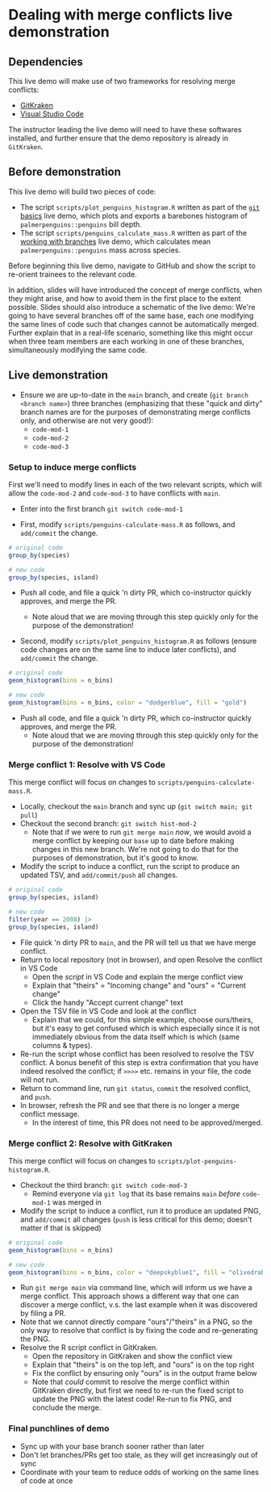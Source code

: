 # Dealing with merge conflicts live demonstration

## Dependencies

This live demo will make use of two frameworks for resolving merge conflicts:
- [GitKraken](https://www.gitkraken.com/)
- [Visual Studio Code](https://code.visualstudio.com/)

The instructor leading the live demo will need to have these softwares installed, and further ensure that the demo repository is already in `GitKraken`.

## Before demonstration

This live demo will build two pieces of code:

- The script `scripts/plot_penguins_histogram.R` written as part of the [`git` basics](./git-basics.md) live demo, which plots and exports a barebones histogram of `palmerpenguins::penguins` bill depth.
- The script `scripts/penguins_calculate_mass.R` written as part of the [working with branches](./working-with-branches.md) live demo, which calculates mean `palmerpenguins::penguins` mass across species.

Before beginning this live demo, navigate to GitHub and show the script to re-orient trainees to the relevant code.

In addition, slides will have introduced the concept of merge conflicts, when they might arise, and how to avoid them in the first place to the extent possible.
Slides should also introduce a schematic of the live demo: We're going to have several branches off of the same base, each one modifying the same lines of code such that changes cannot be automatically merged.
Further explain that in a real-life scenario, something like this might occur when three team members are each working in one of these branches, simultaneously modifying the same code.


## Live demonstration


* Ensure we are up-to-date in the `main` branch, and create (`git branch <branch name>`) three branches (emphasizing that these "quick and dirty" branch names are for the purposes of demonstrating merge conflicts only, and otherwise are not very good!):
  * `code-mod-1`
  * `code-mod-2`
  * `code-mod-3`

### Setup to induce merge conflicts

First we'll need to modify lines in each of the two relevant scripts, which will allow the `code-mod-2` and `code-mod-3` to have conflicts with `main`.


* Enter into the first branch `git switch code-mod-1`

* First, modify `scripts/penguins-calculate-mass.R` as follows, and `add/commit` the change.
```r
# original code
group_by(species)

# new code
group_by(species, island)
```
* Push all code, and file a quick 'n dirty PR, which co-instructor quickly approves, and merge the PR.
  * Note aloud that we are moving through this step quickly only for the purpose of the demonstration!


* Second, modify `scripts/plot_penguins_histogram.R` as follows (ensure code changes are on the same line to induce later conflicts), and `add/commit` the change.
```r
# original code
geom_histogram(bins = n_bins)

# new code
geom_histogram(bins = n_bins, color = "dodgerblue", fill = "gold")
```

* Push all code, and file a quick 'n dirty PR, which co-instructor quickly approves, and merge the PR.
  * Note aloud that we are moving through this step quickly only for the purpose of the demonstration!

### Merge conflict 1: Resolve with VS Code

This merge conflict will focus on changes to `scripts/penguins-calculate-mass.R`.

* Locally, checkout the `main` branch and sync up (`git switch main; git pull`)
* Checkout the second branch: `git switch hist-mod-2`
  * Note that if we were to run `git merge main` _now_, we would avoid a merge conflict by keeping our `base` up to date before making changes in this new branch.
  We're not going to do that for the purposes of demonstration, but it's good to know.
* Modify the script to induce a conflict, run the script to produce an updated TSV, and `add/commit/push` all changes.
```r
# original code
group_by(species, island)

# new code
filter(year == 2008) |>
group_by(species, island)
```
* File quick 'n dirty PR to `main`, and the PR will tell us that we have merge conflict.
* Return to local repository (not in browser), and open Resolve the conflict in VS Code
  * Open the _script_ in VS Code and explain the merge conflict view
  * Explain that "theirs" = "Incoming change" and "ours" = "Current change"
  * Click the handy "Accept current change" text
* Open the TSV file in VS Code and look at the conflict
  * Explain that we could, for this simple example, choose ours/theirs, but it's easy to get confused which is which especially since it is not immediately obvious from the data itself which is which (same columns & types).
* Re-run the script whose conflict has been resolved to resolve the TSV conflict.
A bonus benefit of this step is extra confirmation that you have indeed resolved the conflict; if `>>>>` etc. remains in your file, the code will not run.
* Return to command line, run `git status`, `commit` the resolved conflict, and `push`.
* In browser, refresh the PR and see that there is no longer a merge conflict message.
  * In the interest of time, this PR does not need to be approved/merged.


### Merge conflict 2: Resolve with GitKraken

This merge conflict will focus on changes to `scripts/plot-penguins-histogram.R`.

* Checkout the third branch: `git switch code-mod-3`
  * Remind everyone via `git log` that its base remains `main`  _before_ `code-mod-1` was merged in
* Modify the script to induce a conflict, run it to produce an updated PNG, and `add/commit` all changes (`push` is less critical for this demo; doesn't matter if that is skipped)
```r
# original code
geom_histogram(bins = n_bins)

# new code
geom_histogram(bins = n_bins, color = "deepskyblue1", fill = "olivedrab3")
```
* Run `git merge main` via command line, which will inform us we have a merge conflict.
This approach shows a different way that one can discover a merge conflict, v.s. the last example when it was discovered by filing a PR.
* Note that we cannot directly compare "ours"/"theirs" in a PNG, so the only way to resolve that conflict is by fixing the code and re-generating the PNG.
* Resolve the R script conflict in GitKraken.
  * Open the repository in GitKraken and show the conflict view
  * Explain that "theirs" is on the top left, and "ours" is on the top right
  * Fix the conflict by ensuring only "ours" is in the output frame below
  * Note that _could_ commit to resolve the merge conflict within GitKraken directly, but first we need to re-run the fixed script to update the PNG with the latest code!
  Re-run to fix PNG, and conclude the merge.

### Final punchlines of demo

* Sync up with your base branch sooner rather than later
* Don't let branches/PRs get too stale, as they will get increasingly out of sync
* Coordinate with your team to reduce odds of working on the same lines of code at once



